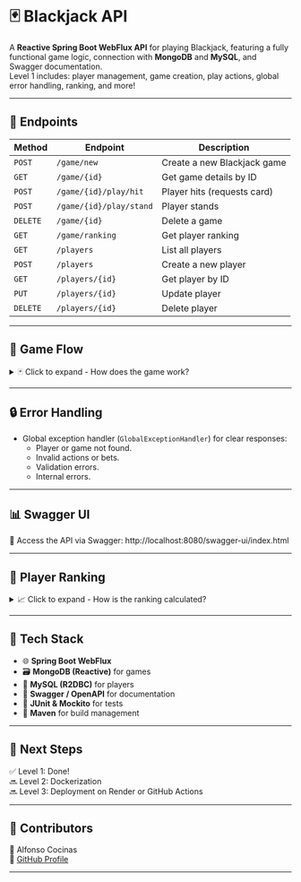 # 🃏 Blackjack API

A **Reactive Spring Boot WebFlux API** for playing Blackjack, featuring a fully functional game logic, connection with **MongoDB** and **MySQL**, and Swagger documentation.  
Level 1 includes: player management, game creation, play actions, global error handling, ranking, and more!

---

## 🚀 **Endpoints**

| Method | Endpoint                   | Description                                   |
|--------|----------------------------|-----------------------------------------------|
| `POST` | `/game/new`                | Create a new Blackjack game |
| `GET`  | `/game/{id}`               | Get game details by ID |
| `POST` | `/game/{id}/play/hit`      | Player hits (requests card) |
| `POST` | `/game/{id}/play/stand`    | Player stands |
| `DELETE`| `/game/{id}`              | Delete a game |
| `GET`  | `/game/ranking`            | Get player ranking |
| `GET`  | `/players`                 | List all players |
| `POST` | `/players`                 | Create a new player |
| `GET`  | `/players/{id}`            | Get player by ID |
| `PUT`  | `/players/{id}`            | Update player |
| `DELETE`| `/players/{id}`           | Delete player |

---

## 📖 **Game Flow**

<details>
<summary>🃏 Click to expand - How does the game work?</summary>

1️⃣ **Game Creation**: Player selects a bet.  
2️⃣ **Initial Deal**: 2 cards for player and dealer.  
3️⃣ **Blackjack Check**: If player has natural blackjack:
- Win if dealer has no blackjack.
- Draw if dealer also has blackjack.
- Bet settled immediately with payout.  
4️⃣ **Play Phase**: If no blackjack, player can hit or stand.  
5️⃣ **Dealer Turn**: Dealer reveals hand and draws up to 17 or more.  
6️⃣ **Outcome**:
- Player win, dealer win, draw, or player busted.
- Balance updated accordingly.

</details>

---

## 🔒 **Error Handling**
- Global exception handler (`GlobalExceptionHandler`) for clear responses:
  - Player or game not found.
  - Invalid actions or bets.
  - Validation errors.
  - Internal errors.

---

## 📊 **Swagger UI**
📍 Access the API via Swagger:
http://localhost:8080/swagger-ui/index.html 


---

## 🏅 **Player Ranking**
<details>
<summary>📈 Click to expand - How is the ranking calculated?</summary>

- **Total Games**: Number of games played.  
- **Wins**: Number of player wins.  
- **Losses**: Number of player losses.  
- **Draws**: Number of draws.  
- **Win Rate (%)**: Calculated as `(wins / total games) * 100`.  
- **Sorted descending by win rate**.

</details>

---

## 🧰 **Tech Stack**
- 🌐 **Spring Boot WebFlux**
- 🗃 **MongoDB (Reactive)** for games
- 💾 **MySQL (R2DBC)** for players
- 🔎 **Swagger / OpenAPI** for documentation
- 🧪 **JUnit & Mockito** for tests
- 🐘 **Maven** for build management

---

## 📌 **Next Steps**
✅ Level 1: Done!  
🔜 Level 2: Dockerization  
🔜 Level 3: Deployment on Render or GitHub Actions

---

## 📢 **Contributors**
👤 Alfonso Cocinas  
🔗 [GitHub Profile](https://github.com/acocinas)

---

